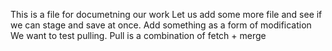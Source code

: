 This is a file for documetning our work
Let us add some more file and see if we can stage and save at once.
Add something as a form of modification
We want to test pulling. Pull is a combination of fetch + merge
